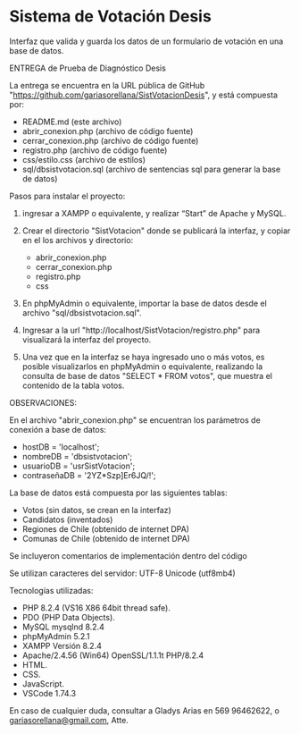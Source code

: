 # Sistema de Votación Desis
Interfaz que valida y guarda los datos de un formulario de votación en una base de datos.

ENTREGA de Prueba de Diagnóstico Desis 

La entrega se encuentra en la URL pública de GitHub "https://github.com/gariasorellana/SistVotacionDesis", y está compuesta por:
- README.md (este archivo)
- abrir_conexion.php (archivo de código fuente)
- cerrar_conexion.php (archivo de código fuente)
- registro.php (archivo de código fuente)
- css/estilo.css (archivo de estilos)
- sql/dbsistvotacion.sql (archivo de sentencias sql para generar la base de datos)

Pasos para instalar el proyecto:

1) ingresar a XAMPP o equivalente, y realizar “Start” de Apache y MySQL.

2) Crear el directorio "SistVotacion" donde se publicará la interfaz, y copiar en el los archivos y directorio:
   - abrir_conexion.php 
   - cerrar_conexion.php 
   - registro.php 
   - css

3) En phpMyAdmin o equivalente, importar la base de datos desde el archivo "sql/dbsistvotacion.sql".

4) Ingresar a la url "http://localhost/SistVotacion/registro.php" para visualizará la interfaz del proyecto.

5) Una vez que en la interfaz se haya ingresado uno o más votos, es posible visualizarlos en phpMyAdmin o equivalente, realizando la consulta de base de datos "SELECT * FROM votos", que muestra el contenido de la tabla votos.

OBSERVACIONES:

En el archivo "abrir_conexion.php" se encuentran los parámetros de conexión a base de datos:
- hostDB = 'localhost';
- nombreDB = 'dbsistvotacion';
- usuarioDB = 'usrSistVotacion';
- contraseñaDB = '2YZ*Szp]Er6JQ/!';

La base de datos está compuesta por las siguientes tablas:
- Votos (sin datos, se crean en la interfaz)
- Candidatos (inventados)
- Regiones de Chile (obtenido de internet DPA)
- Comunas de Chile (obtenido de internet DPA)

Se incluyeron comentarios de implementación dentro del código

Se utilizan caracteres del servidor: UTF-8 Unicode (utf8mb4)

Tecnologías utilizadas:  
- PHP 8.2.4 (VS16 X86 64bit thread safe).
- PDO (PHP Data Objects).
- MySQL mysqlnd 8.2.4
- phpMyAdmin 5.2.1
- XAMPP Versión  8.2.4
- Apache/2.4.56 (Win64) OpenSSL/1.1.1t PHP/8.2.4
- HTML.
- CSS.
- JavaScript.
- VSCode 1.74.3

En caso de cualquier duda, consultar a Gladys Arias en 569 96462622, o gariasorellana@gmail.com, Atte.
